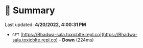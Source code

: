 # 📖 Summary
Last updated: **4/20/2022, 4:00:31 PM**

- `GET` [https://Bhadwa-sala.toxicblte.repl.co](https://Bhadwa-sala.toxicblte.repl.co) - **Down** (224ms)
